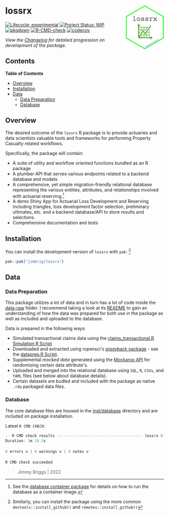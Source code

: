 
<!-- README.md is generated from README.Rmd. Please edit that file -->

# lossrx <img src='man/figures/logo.png' align="right" height="139" />

<!-- badges: start -->

[![Lifecycle:
experimental](https://img.shields.io/badge/lifecycle-experimental-orange.svg)](https://lifecycle.r-lib.org/articles/stages.html#experimental)
[![Project Status:
WIP](https://www.repostatus.org/badges/latest/wip.svg)](http://www.repostatus.org/#wip)
[![pkgdown](https://github.com/jimbrig/lossrx/actions/workflows/pkgdown.yml/badge.svg)](https://github.com/jimbrig/lossrx/actions/workflows/pkgdown.yml)
[![R-CMD-check](https://github.com/jimbrig/lossrx/workflows/R-CMD-check/badge.svg)](https://github.com/jimbrig/lossrx/actions)
[![codecov](https://codecov.io/gh/jimbrig/lossrx/branch/main/graph/badge.svg?token=14426d5e-bed0-4cea-b8ff-ff4561ccda4f)](https://codecov.io/gh/jimbrig/lossrx?branch=main)
<!-- badges: end -->

*View the [Changelog](inst/CHANGELOG.md) for detailed progression on development of the package.*

## Contents

<!-- START doctoc generated TOC please keep comment here to allow auto update -->
<!-- DON'T EDIT THIS SECTION, INSTEAD RE-RUN doctoc TO UPDATE -->
**Table of Contents**

- [Overview](#overview)
- [Installation](#installation)
- [Data](#data)
  - [Data Preparation](#data-preparation)
  - [Database](#database)

<!-- END doctoc generated TOC please keep comment here to allow auto update -->

## Overview

The desired outcome of the `lossrx` R package is to provide actuaries and data scientists valuable tools and frameworks for performing Property Casualty related workflows.

Specifically, the package will contain:

- A suite of utility and workflow oriented functions bundled as an R package
- A plumber API that serves various endpoints related to a backend database and models
- A comprehensive, yet simple migration-friendly relational database representing the various entities, attributes, and relationships involved with actuarial reserving.[^1]
- A demo Shiny App for Actuarial Loss Development and Reserving including triangles, loss development factor selection, preliminary ultimates, etc. and a backend database/API to store results and selections.
- Comprehensive documentation and tests

## Installation

You can install the development version of `lossrx` with `pak`: [^2]

```r
pak::pak("jimbrig/lossrx")
```

## Data

### Data Preparation

This package utilizes a lot of data and in turn has a lot of code inside the [data-raw](data-raw) folder. I recommend taking a look at its [README](data-raw/README.md) to gain an understanding of how the data was prepared for both use in the package as well as included and uploaded to the database.

Data is prepared in the following ways:

- Simulated transactional claims data using the [claims_transactional.R Simulation R Script](https://github.com/jimbrig/lossrx/blob/main/data-raw/scripts/claims_transactional.R)
- Downloaded and extracted using ropensci's [piggyback package](https://github.com/ropensci/piggyback) - see the [dataprep.R Script](https://github.com/jimbrig/lossrx/blob/main/data-raw/scripts/dataprep.R).
- Supplemental *mocked data* generated using the [Mockaroo API](https://www.mockaroo.com/) for randomizing certain data attribute's.
- Uploaded and merged into the relational database using `SQL`, `R`, `CSVs`, and `YAML` files (see below about database details).
- Certain datasets are budled and included with the package as native `.rda` packaged data files.

### Database

The core database files are housed in the [inst/database](inst/database) directory and are included on package installation.

[^1]: See the [database container package](https://github.com/jimbrig/lossrx/pkgs/container/actuarialdb) for details on how to run the database as a container image.

[^2]: Similarly, you can install the package using the more common `devtools::install_github()` and `remotes::install_github()`

Latest `R CMD CHECK`:

```R
-- R CMD check results -------------------------------------- lossrx 0.0.2 ----
Duration: 1m 19.3s

0 errors v | 0 warnings v | 0 notes v

R CMD check succeeded
```

> Jimmy Briggs | 2022
